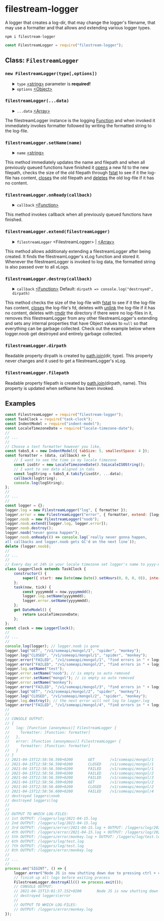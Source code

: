 # filestream-logger
<div>
    A logger that creates a log-dir, that may change the logger's filename, that may use a formatter and that allows and extending various logger types.
</div>
<pre><code>npm i filestream-logger</code></pre>

```javascript
const FilestreamLogger = require("filestream-logger");
```
<div>
    <h2>Class: <code>FilestreamLogger</code></h2>
</div>

<div>
    <h3><code>new FilestreamLogger(type[,options])</code></h3>
    <ul>
        <details>
            <summary>
                <code>type</code> <a href="https://developer.mozilla.org/en-US/docs/Web/JavaScript/Data_structures#String_type">&lt;string&gt;</a> parameter is <b>required!</b>
            </summary>
            <div>
                The type parameter determines the name of the sub-directory in which the filestreamLogger creates log-files. If the sub-directory did not exists the creation is asynchronously queued.
            </div>
        </details>
        <details>
            <summary>
                <code>options</code> <a href="https://developer.mozilla.org/en-US/docs/Web/JavaScript/Reference/Global_Objects/Object">&lt;Object&gt;</a>
            </summary>
            <ul>
                <details>
                    <summary>
                        <code>dir</code> <a href="https://developer.mozilla.org/en-US/docs/Web/JavaScript/Data_structures#String_type">&lt;string&gt;</a> Default: <code>"loggers"</code>
                    </summary>
                    <div>
                        The dir option determines the name of the main-directory in which the filestreamLogger creates a sub-directory which in turn is where the log-files are created. If the main-directory did not exists the creation is asynchronously queued.
                    </div>
                </details>
                <details>
                    <summary>
                        <code>name</code> <a href="https://developer.mozilla.org/en-US/docs/Web/JavaScript/Data_structures#String_type">&lt;string&gt;</a> Default: <code>new Date().toLocaleDateString()</code>
                    </summary>
                    <div>
                        The name option determines how the first log-file is named. If the log-file did not exists the creation is asynchronously queued.
                    </div>
                </details>
                <details>
                    <summary>
                        <code>formatter</code> <a href="https://developer.mozilla.org/en-US/docs/Web/JavaScript/Reference/Global_Objects/Function">&lt;Function&gt;</a> Default: <code>(data, callback) => callback(data.join(" "))</code>
                    </summary>
                    <div><b><code>function formatter(data, callback) {}</code></b></div>
                    <ul>
                        <details>
                            <summary>
                                <code>data</code> <a href="https://developer.mozilla.org/en-US/docs/Web/JavaScript/Reference/Global_Objects/Array">&lt;Array&gt;</a>
                            </summary>
                            <div>
                                If the formatter cannot format objects into a formatted string, it is recommended that the data should contain only <a href="https://developer.mozilla.org/en-US/docs/Web/JavaScript/Data_structures#primitive_values">&lt;primitive values&gt;</a>. This does not apply if a developer wrote a formatter that can format objects into formatted string such as console.log can.
                            </div>
                        </details>
                        <details>
                            <summary>
                                <code>callback</code> <a href="https://developer.mozilla.org/en-US/docs/Web/JavaScript/Reference/Global_Objects/Function">&lt;Function&gt;</a> parameter is <b>required!</b>
                            </summary>
                            <div><b><code>callback(text)</code></b></div>
                            <div>
                                Invoke callback and pass over a fromatted-string so that it can be written to the log-file.
                            </div>
                        </details>
                    </ul>
                    <div>
                        The formatter is a function that must produce a fromatted-string from the items of the data <a href="https://developer.mozilla.org/en-US/docs/Web/JavaScript/Reference/Global_Objects/Array">&lt;Array&gt;</a>. When the formatter has finished to produce a fromatted-string, callback must be invoked and the fromatted-string must be passed as parameter.
                    </div>
                </details>
                <details>
                    <summary>
                        <code>extend</code> <a href="https://developer.mozilla.org/en-US/docs/Web/JavaScript/Reference/Global_Objects/Array">&lt;Array&gt;</a>
                    </summary>
                    <div>
                        The extend option must contain filestreamLoggers. The created filestreamLogger stores the extended filestreamLoggers. Whenever this filestreamLogger is invoked to log data, the formatted text is also passed over to all extended filestreamLoggers. Checkout the examples to see how an logger.error is extended with a logger.log.
                    </div>
                </details>
            </ul>
        </details>
    </ul>
</div>

<div>
    <h3><code>filestreamLogger(...data)</code></h3>
    <ul>
        <details>
            <summary>
                <code>...data</code> <a href="https://developer.mozilla.org/en-US/docs/Web/JavaScript/Reference/Global_Objects/Array">&lt;Array&gt;</a>
            </summary>
            <div>
                The data catches all parameters passed over into a single array, just like <a href="https://developer.mozilla.org/en-US/docs/Web/API/Console/log">console.log(...data)</a>. The data is passed over as a whole array to formatter.
            </div>
        </details>
    </ul>
    <div>
        The filestreamLogger instance is the logging <a href="https://developer.mozilla.org/en-US/docs/Web/JavaScript/Reference/Global_Objects/Function">Function</a> and when invoked it immediately invokes formatter followed by writing the formatted string to the log-file.
    </div>
</div>

<div>
    <h3><code>filestreamLogger.setName(name)</code></h3>
    <ul>
        <details>
            <summary>
                <code>name</code> <a href="https://developer.mozilla.org/en-US/docs/Web/JavaScript/Data_structures#String_type">&lt;string&gt;</a>
            </summary>
            <div>
                If name is set to the name it already had nothing will happen.
            </div>
        </details>
    </ul>
    <div>
        This method immediately updates the name and filepath and when all previously queued functions have finished it <a href="https://nodejs.org/dist/latest-v14.x/docs/api/fs.html#fs_fs_open_path_flags_mode_callback">opens</a> a new fd to the new filepath, checks the size of the old filepath through <a href="https://nodejs.org/dist/latest-v14.x/docs/api/fs.html#fs_fs_fstat_fd_options_callback">fstat</a> to see if it the log-file has content, <a href="https://nodejs.org/dist/latest-v14.x/docs/api/fs.html#fs_fs_close_fd_callback">closes</a> the old filepath and <a href="https://nodejs.org/dist/latest-v14.x/docs/api/fs.html#fs_fs_unlink_path_callback">deletes</a> the old log-file if it has no content.
    </div>
</div>

<div>
    <h3><code>filestreamLogger.onReady(callback)</code></h3>
    <ul>
        <details>
            <summary>
                <code>callback</code> <a href="https://developer.mozilla.org/en-US/docs/Web/JavaScript/Reference/Global_Objects/Function">&lt;Function&gt;</a>
            </summary>
            <div><b><code>function callback() {}</code></b></div>
            <div>
                If callback is not a function the extecution of callback throws a TypeError.
            </div>
        </details>
    </ul>
    <div>
        This method invokes callback when all previously queued functions have finished.
    </div>
</div>

<div>
    <h3><code>filestreamLogger.extend(filestreamLogger)</code></h3>
    <ul>
        <details>
            <summary>
                <code>filestreamLogger</code> &lt;FilestreamLogger&gt; | <a href="https://developer.mozilla.org/en-US/docs/Web/JavaScript/Reference/Global_Objects/Array">&lt;Array&gt;</a>
            </summary>
            <div>
                If filestreamLogger is an Array checks if the values of the Array are FilestreamLogger, otherwise checks if filestreamLogger is a FilestreamLogger and throws a TypeError if not a FilestreamLogger.
            </div>
        </details>
    </ul>
    <div>
        This method allows additionaly extending a filestreamLogger after being created. It finds the filestreamLogger's xLog function and stored it. Whenever the filestreamLogger is invoked to log data, the formatted string is also passed over to all xLogs.
    </div>
</div>

<div>
    <h3><code>filestreamLogger.destroy(callback)</code></h3>
    <ul>
        <details>
            <summary>
                <code>callback</code> <a href="https://developer.mozilla.org/en-US/docs/Web/JavaScript/Reference/Global_Objects/Function">&lt;Function&gt;</a> Default: <code>dirpath => console.log("destroyed", dirpath)</code>
            </summary>
            <div><b><code>function callback(dirpath) {}</code></b></div>
            <ul>
                <details>
                    <summary>
                        <code>dirpath</code> <a href="https://developer.mozilla.org/en-US/docs/Web/JavaScript/Data_structures#String_type">&lt;string&gt;</a>
                    </summary>
                    <div>
                        The callback is invoked with the filestreamLogger's dirpath as parameter.
                    </div>
                </details>
            </ul>
            <div>
                If callback is not a function throws a TypeError. Since the logger is destroyed the internal callback queue is cleared and therefore a callback parameter is usefull.
            </div>
        </details>
    </ul>
    <div>
        This method checks the size of the log-file with <a href="https://nodejs.org/dist/latest-v14.x/docs/api/fs.html#fs_fs_fstat_fd_options_callback">fstat</a> to see if it the log-file has content, <a href="https://nodejs.org/dist/latest-v14.x/docs/api/fs.html#fs_fs_close_fd_callback">closes</a> the log-file's fd, deletes with <a href="https://nodejs.org/dist/latest-v14.x/docs/api/fs.html#fs_fs_unlink_path_callback">unlink</a> the log-file if it has no content, deletes with <a href="https://nodejs.org/dist/latest-v14.x/docs/api/fs.html#fs_fs_rmdir_path_options_callback">rmdir</a> the directory if there were no log-files in it, removes this filestreamLogger from any other filestreamLogger's extending and sets any internal properties that have Object values to <code>null</code> so that everything can be garbage collected. Check out the example below where logger.noob get destroyed and entirely garbage collected.
    </div>
</div>

<div>
    <h3><code>filestreamLogger.dirpath</code></h3>
    Readable property dirpath is created by <a href="https://nodejs.org/dist/latest-v14.x/docs/api/path.html#path_path_join_paths">path.join</a>(dir, type). This property never changes and it used to get a filestreamLogger's xLog.
</div>

<div>
    <h3><code>filestreamLogger.filepath</code></h3>
    Readable property filepath is created by <a href="https://nodejs.org/dist/latest-v14.x/docs/api/path.html#path_path_join_paths">path.join</a>(dirpath, name). This property is updated when setName has been invoked.
</div>

<div>
    <h2>Examples</h2>
</div>

```javascript
const FilestreamLogger = require("filestream-logger");
const TaskClock = require("task-clock");
const IndentModel = require("indent-model");
const LocaleTimezoneDate = require("locale-timezone-date");
//
// ...
//
// Choose a text formatter however you like,
const tabs5_4 = new IndentModel({ tabSize: 5, smallestSpace: 4 });
const formatter = (data, callback) => {
	// I want to see the time in my locale timezone
	const isoStr = new LocaleTimezoneDate().toLocaleISOString();
	// I want to see data aligned in tabs
	const logString = tabs5_4.tabify(isoStr, ...data);
	callback(logString);
	console.log(logString);
};
//
// ...
//
const logger = {};
logger.log = new FilestreamLogger("log", { formatter });
logger.error = new FilestreamLogger("error", { formatter, extend: [logger.log] });
logger.noob = new FilestreamLogger("noob");
logger.noob.extend([logger.log, logger.error]);
logger.noob.destroy();
logger.noob("never gonna happen");
logger.noob.onReady(() => console.log(`really never gonna happen,
all callbacks and logger.noob gets GC'd on the next line`));
delete (logger.noob);
//
// ...
//
// Every day at 24h in your locale timezone set logger's name to yyyy-mm-dd.log
class LoggerClock extends TaskClock {
	constructor() {
		super({ start: new Date(new Date().setHours(0, 0, 0, 0)), interval: { h: 24 } });
	};
	task(now, tick) {
		const yyyymmdd = now.yyyymmdd();
		logger.log.setName(yyyymmdd);
		logger.error.setName(yyyymmdd);
	};
	get DateModel() {
		return LocaleTimezoneDate;
	};
};
const clock = new LoggerClock();
//
// ...
//
console.log(logger); // logger.noob is gone
logger.log("GET", "/v1/someapi/mongol/1", "spider", "monkey");
logger.log("CLOSED", "/v1/someapi/mongol/1", "spider", "monkey");
logger.error("FAILED", "/v1/someapi/mongol/1", "find errors in " + logger.error.filepath, "monkey!");
logger.error("FAILED", "/v1/someapi/mongol/2", "find errors in " + logger.error.filepath, "monkey!");
logger.log.setName("test");
logger.error.setName("noob"); // is empty so auto removed
logger.error.setName("mongol"); // is empty so auto removed
logger.error.setName("monkey");
logger.error("FAILED", "/v1/someapi/mongol/3", "find errors in " + logger.error.filepath, "monkey!");
logger.log("GET", "/v1/someapi/mongol/2", "spider", "monkey");
logger.log("CLOSED", "/v1/someapi/mongol/2", "spider", "monkey");
logger.log.destroy(); // the next error will not log to logger.log
logger.error("FAILED", "/v1/someapi/mongol/4", "find errors in " + logger.error.filepath, "monkey!");
//
//
// CONSOLE OUTPUT:
// {
//   log: [Function (anonymous)] FilestreamLogger {
//     formatter: [Function: formatter]
//   },
//   error: [Function (anonymous)] FilestreamLogger {
//     formatter: [Function: formatter]
//   }
// }
// 2021-04-15T12:58:56.598+0200       GET       /v1/someapi/mongol/1     spider    monkey
// 2021-04-15T12:58:56.598+0200       CLOSED    /v1/someapi/mongol/1     spider    monkey
// 2021-04-15T12:58:56.598+0200       FAILED    /v1/someapi/mongol/1     find errors in loggers\error\2021-04-15.log       monkey!
// 2021-04-15T12:58:56.599+0200       FAILED    /v1/someapi/mongol/2     find errors in loggers\error\2021-04-15.log       monkey!
// 2021-04-15T12:58:56.599+0200       FAILED    /v1/someapi/mongol/3     find errors in loggers\error\monkey.log      monkey!
// 2021-04-15T12:58:56.599+0200       GET       /v1/someapi/mongol/2     spider    monkey
// 2021-04-15T12:58:56.600+0200       CLOSED    /v1/someapi/mongol/2     spider    monkey
// 2021-04-15T12:58:56.600+0200       FAILED    /v1/someapi/mongol/4     find errors in loggers\error\monkey.log      monkey!
// destroyed loggers\noob
// destroyed loggers\log
//
//
// OUTPUT TO WHICH LOG-FILES:
// 1st OUTPUT: /loggers/log/2021-04-15.log
// 2nd OUTPUT: /loggers/log/2021-04-15.log
// 3rd OUTPUT: /loggers/error/2021-04-15.log + OUTPUT: /loggers/log/2021-04-15.log
// 4th OUTPUT: /loggers/error/2021-04-15.log + OUTPUT: /loggers/log/2021-04-15.log
// 5th OUTPUT: /loggers/error/monkey.log + OUTPUT: /loggers/log/test.log
// 6th OUTPUT: /loggers/log/test.log
// 7th OUTPUT: /loggers/log/test.log
// 8th OUTPUT: /loggers/error/monkey.log
//
// ...
//
process.on("SIGINT", () => {
	logger.error("Node JS is now shutting down due to pressing ctrl + c");
	// finish up all logs before exiting process
	FilestreamLogger.destroyAll(() => process.exit());
	// CONSOLE OUTPUT:
	// 2021-04-15T13:01:37.152+0200       Node JS is now shutting down due to pressing ctrl + c
	// destroyed loggers\error
	//
	// OUTPUT TO WHICH LOG-FILES:
	// OUTPUT: /loggers/error/monkey.log
});
```